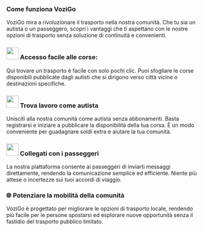 ### Come funziona VoziGo
VoziGo mira a rivoluzionare il trasporto nella nostra comunità. Che tu sia un autista o un passeggero, scopri i vantaggi che ti aspettano con le nostre opzioni di trasporto senza soluzione di continuità e convenienti.

### <img src="svg/kola.svg" width="32" height="32"> Accesso facile alle corse:
Qui trovare un trasporto è facile con solo pochi clic. Puoi sfogliare le corse disponibili pubblicate dagli autisti che si dirigono verso città vicine o destinazioni specifiche.

### <img src="svg/rabota.svg" width="32" height="32"> Trova lavoro come autista
Unisciti alla nostra comunità come autista senza abbonamenti. Basta registrarsi e iniziare a pubblicare la disponibilità della tua corsa. È un modo conveniente per guadagnare soldi extra e aiutare la tua comunità.

### <img src="svg/rabota.svg" width="32" height="32"> Collegati con i passeggeri
La nostra piattaforma consente ai passeggeri di inviarti messaggi direttamente, rendendo la comunicazione semplice ed efficiente. Niente più attese o incertezze sui tuoi accordi di viaggio.

### 🌐 Potenziare la mobilità della comunità
VoziGo è progettato per migliorare le opzioni di trasporto locale, rendendo più facile per le persone spostarsi ed esplorare nuove opportunità senza il fastidio del trasporto pubblico limitato.
